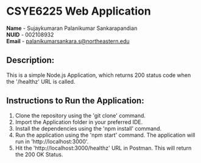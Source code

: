 # CSYE6225 Web Application

**Name**  - Sujaykumaran Palanikumar Sankarapandian<br/>
**NUID**  - 002108932<br/>
**Email** - palanikumarsankara.s@northeastern.edu 

## Description:

This is a simple Node.js Application, which returns 200 status code when the '/healthz' URL is called.
## Instructions to Run the Application:

1. Clone the repository using the 'git clone' command.
2. Import the Application folder in your preferred IDE.
3. Install the dependencies using the 'npm install' command.
4. Run the application using the 'npm start' command. The application will run in 'http://localhost:3000'.
5. Hit the 'http://localhost:3000/healthz' URL in Postman. This will return the 200 OK Status.